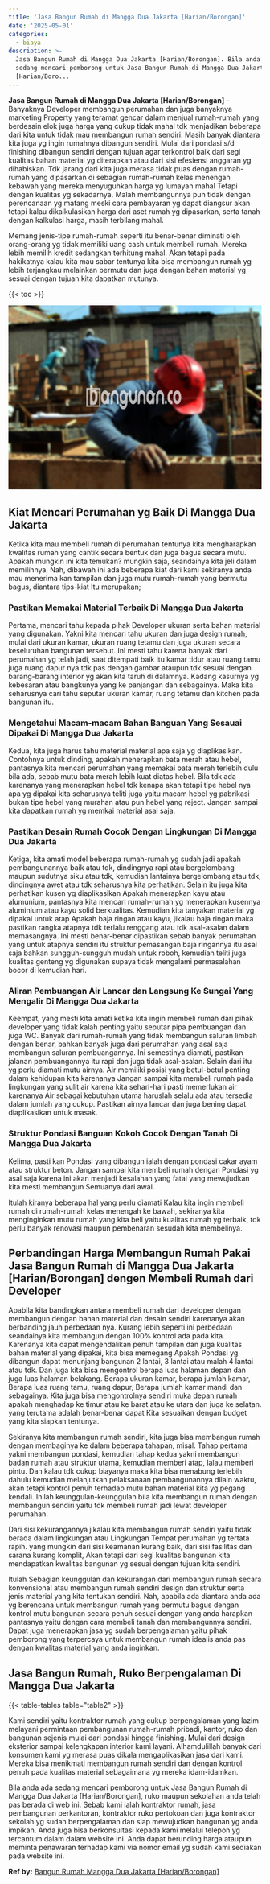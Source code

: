 ```yaml
---
title: 'Jasa Bangun Rumah di Mangga Dua Jakarta [Harian/Borongan]'
date: '2025-05-01'
categories:
  - biaya
description: >-
  Jasa Bangun Rumah di Mangga Dua Jakarta [Harian/Borongan]. Bila anda ada
  sedang mencari pemborong untuk Jasa Bangun Rumah di Mangga Dua Jakarta
  [Harian/Boro...
---
```


**Jasa Bangun Rumah di Mangga Dua Jakarta \[Harian/Borongan\]** – Banyaknya Developer membangun perumahan dan juga banyaknya marketing Property yang teramat gencar dalam menjual rumah-rumah yang berdesain elok juga harga yang cukup tidak mahal tdk menjadikan beberapa dari kita untuk tidak mau membangun rumah sendiri. Masih banyak diantara kita juga yg ingin rumahnya dibangun sendiri. Mulai dari pondasi s/d finishing dibangun sendiri dengan tujuan agar terkontrol baik dari segi kualitas bahan material yg diterapkan atau dari sisi efesiensi anggaran yg dihabiskan. Tdk jarang dari kita juga merasa tidak puas dengan rumah-rumah yang dipasarkan di sebagian rumah-rumah kelas menengah kebawah yang mereka menyuguhkan harga yg lumayan mahal Tetapi dengan kualitas yg sekadarnya. Malah membangunnya pun tidak dengan perencanaan yg matang meski cara pembayaran yg dapat diangsur akan tetapi kalau dikalkulasikan harga dari aset rumah yg dipasarkan, serta tanah dengan kalkulasi harga, masih terbilang mahal.

Memang jenis-tipe rumah-rumah seperti itu benar-benar diminati oleh orang-orang yg tidak memiliki uang cash untuk membeli rumah. Mereka lebih memilih kredit sedangkan terhitung mahal. Akan tetapi pada hakikatnya kalau kita mau sabar tentunya kita bisa membangun rumah yg lebih terjangkau melainkan bermutu dan juga dengan bahan material yg sesuai dengan tujuan kita dapatkan mutunya.

{{< toc >}}

![Jasa Bangun Rumah di Mangga Dua Jakarta [Harian/Borongan]](/images/borong-bangunan-10.png)

## Kiat Mencari Perumahan yg Baik Di Mangga Dua Jakarta

Ketika kita mau membeli rumah di perumahan tentunya kita mengharapkan kwalitas rumah yang cantik secara bentuk dan juga bagus secara mutu. Apakah mungkin ini kita temukan? mungkin saja, seandainya kita jeli dalam memilihnya. Nah, dibawah ini ada beberapa kiat dari kami sekiranya anda mau menerima kan tampilan dan juga mutu rumah-rumah yang bermutu bagus, diantara tips-kiat Itu merupakan;

### Pastikan Memakai Material Terbaik Di Mangga Dua Jakarta

Pertama, mencari tahu kepada pihak Developer ukuran serta bahan material yang digunakan. Yakni kita mencari tahu ukuran dan juga design rumah, mulai dari ukuran kamar, ukuran ruang tetamu dan juga ukuran secara keseluruhan bangunan tersebut. Ini mesti tahu karena banyak dari perumahan yg telah jadi, saat ditempati baik itu kamar tidur atau ruang tamu juga ruang dapur nya tdk pas dengan gambar ataupun tdk sesuai dengan barang-barang interior yg akan kita taruh di dalamnya. Kadang kasurnya yg kebesaran atau bangkunya yang ke panjangan dan sebagainya. Maka kita seharusnya cari tahu seputar ukuran kamar, ruang tetamu dan kitchen pada bangunan itu.

### Mengetahui Macam-macam Bahan Banguan Yang Sesauai Dipakai Di Mangga Dua Jakarta

Kedua, kita juga harus tahu material material apa saja yg diaplikasikan. Contohnya untuk dinding, apakah menerapkan bata merah atau hebel, pantasnya kita mencari perumahan yang memakai bata merah terlebih dulu bila ada, sebab mutu bata merah lebih kuat diatas hebel. Bila tdk ada karenanya yang menerapkan hebel tdk kenapa akan tetapi tipe hebel nya apa yg dipakai kita seharusnya teliti juga yaitu macam hebel yg pabrikasi bukan tipe hebel yang murahan atau pun hebel yang reject. Jangan sampai kita dapatkan rumah yg memkai material asal saja.

### Pastikan Desain Rumah Cocok Dengan Lingkungan Di Mangga Dua Jakarta

Ketiga, kita amati model beberapa rumah-rumah yg sudah jadi apakah pembangunannya baik atau tdk, dindingnya rapi atau bergelombang maupun sudutnya siku atau tdk, kemudian lantainya bergelombang atau tdk, dindingnya awet atau tdk seharusnya kita perhatikan. Selain itu juga kita perhatikan kusen yg diaplikasikan Apakah menerapkan kayu atau alumunium, pantasnya kita mencari rumah-rumah yg menerapkan kusennya aluminium atau kayu solid berkualitas. Kemudian kita tanyakan material yg dipakai untuk atap Apakah baja ringan atau kayu, jikalau baja ringan maka pastikan rangka atapnya tdk terlalu renggang atau tdk asal-asalan dalam memasangnya. Ini mesti benar-benar dipastikan sebab banyak perumahan yang untuk atapnya sendiri itu struktur pemasangan baja ringannya itu asal saja bahkan sungguh-sungguh mudah untuk roboh, kemudian teliti juga kualitas genteng yg digunakan supaya tidak mengalami permasalahan bocor di kemudian hari.

### Aliran Pembuangan Air Lancar dan Langsung Ke Sungai Yang Mengalir Di Mangga Dua Jakarta

Keempat, yang mesti kita amati ketika kita ingin membeli rumah dari pihak developer yang tidak kalah penting yaitu seputar pipa pembuangan dan juga WC. Banyak dari rumah-rumah yang tidak membangun saluran limbah dengan benar, bahkan banyak juga dari perumahan yang asal saja membangun saluran pembuangannya. Ini semestinya diamati, pastikan jalanan pembuangannya itu rapi dan juga tidak asal-asalan. Selain dari itu yg perlu diamati mutu airnya. Air memiliki posisi yang betul-betul penting dalam kehidupan kita karenanya Jangan sampai kita membeli rumah pada lingkungan yang sulit air karena kita sehari-hari pasti memerlukan air karenanya Air sebagai kebutuhan utama haruslah selalu ada atau tersedia dalam jumlah yang cukup. Pastikan airnya lancar dan juga bening dapat diaplikasikan untuk masak.

### Struktur Pondasi Banguan Kokoh Cocok Dengan Tanah Di Mangga Dua Jakarta

Kelima, pasti kan Pondasi yang dibangun ialah dengan pondasi cakar ayam atau struktur beton. Jangan sampai kita membeli rumah dengan Pondasi yg asal saja karena ini akan menjadi kesalahan yang fatal yang mewujudkan kita mesti membangun Semuanya dari awal.

Itulah kiranya beberapa hal yang perlu diamati Kalau kita ingin membeli rumah di rumah-rumah kelas menengah ke bawah, sekiranya kita menginginkan mutu rumah yang kita beli yaitu kualitas rumah yg terbaik, tdk perlu banyak renovasi maupun pembenaran sesudah kita membelinya.

## Perbandingan Harga Membangun Rumah Pakai Jasa Bangun Rumah di Mangga Dua Jakarta \[Harian/Borongan\] dengen Membeli Rumah dari Developer

Apabila kita bandingkan antara membeli rumah dari developer dengan membangun dengan bahan material dan desain sendiri karenanya akan berbanding jauh perbedaan nya. Kurang lebih seperti ini perbedaan seandainya kita membangun dengan 100% kontrol ada pada kita. Karenanya kita dapat mengendalikan penuh tampilan dan juga kualitas bahan material yang dipakai, kita bisa memegang Apakah Pondasi yg dibangun dapat menunjang bangunan 2 lantai, 3 lantai atau malah 4 lantai atau tdk. Dan juga kita bisa mengontrol berapa luas halaman depan dan juga luas halaman belakang. Berapa ukuran kamar, berapa jumlah kamar, Berapa luas ruang tamu, ruang dapur, Berapa jumlah kamar mandi dan sebagainya. Kita juga bisa mengontrolnya sendiri muka depan rumah apakah menghadap ke timur atau ke barat atau ke utara dan juga ke selatan. yang terutama adalah benar-benar dapat Kita sesuaikan dengan budget yang kita siapkan tentunya.

Sekiranya kita membangun rumah sendiri, kita juga bisa membangun rumah dengan membaginya ke dalam beberapa tahapan, misal. Tahap pertama yakni membangun pondasi, kemudian tahap kedua yakni membangun badan rumah atau struktur utama, kemudian memberi atap, lalau memberi pintu. Dan kalau tdk cukup biayanya maka kita bisa menabung terlebih dahulu kemudian melanjutkan pelaksanaan pembangunannya dilain waktu, akan tetapi kontrol penuh terhadap mutu bahan material kita yg pegang kendali. Inilah keunggulan-keunggulan bila kita membangun rumah dengan membangun sendiri yaitu tdk membeli rumah jadi lewat developer perumahan.

Dari sisi kekurangannya jikalau kita membangun rumah sendiri yaitu tidak berada dalam lingkungan atau Lingkungan Tempat perumahan yg tertata rapih. yang mungkin dari sisi keamanan kurang baik, dari sisi fasilitas dan sarana kurang komplit, Akan tetapi dari segi kualitas bangunan kita mendapatkan kwalitas bangunan yg sesuai dengan tujuan kita sendiri.

Itulah Sebagian keunggulan dan kekurangan dari membangun rumah secara konvensional atau membangun rumah sendiri design dan struktur serta jenis material yang kita tentukan sendiri. Nah, apabila ada diantara anda ada yg berencana untuk membangun rumah yang bermutu bagus dengan kontrol mutu bangunan secara penuh sesuai dengan yang anda harapkan pantasnya yaitu dengan cara membeli tanah dan membangunnya sendiri. Dapat juga menerapkan jasa yg sudah berpengalaman yaitu pihak pemborong yang terpercaya untuk membangun rumah idealis anda pas dengan kwalitas material yang anda inginkan.

## Jasa Bangun Rumah, Ruko Berpengalaman Di Mangga Dua Jakarta

{{< table-tables table="table2" >}}

Kami sendiri yaitu kontraktor rumah yang cukup berpengalaman yang lazim melayani permintaan pembangunan rumah-rumah pribadi, kantor, ruko dan bangunan sejenis mulai dari pondasi hingga finishing. Mulai dari design eksterior sampai kelengkapan interior kami layani. Alhamdulillah banyak dari konsumen kami yg merasa puas dikala mengaplikasikan jasa dari kami. Mereka bisa menikmati membangun rumah sendiri dan dengan kontrol penuh pada kualitas material sebagaimana yg mereka idam-idamkan.

Bila anda ada sedang mencari pemborong untuk Jasa Bangun Rumah di Mangga Dua Jakarta \[Harian/Borongan\], ruko maupun sekolahan anda telah pas berada di web ini. Sebab kami ialah kontraktor rumah, jasa pembangunan perkantoran, kontraktor ruko pertokoan dan juga kontraktor sekolah yg sudah berpengalaman dan siap mewujudkan bangunan yg anda impikan. Anda juga bisa berkonsultasi kepada kami melalui telepon yg tercantum dalam dalam website ini. Anda dapat berunding harga ataupun meminta penawaran terhadap kami via nomor email yg sudah kami sediakan pada website ini.

**Ref by:** [Bangun Rumah Mangga Dua Jakarta [Harian/Borongan]](https://id.wikipedia.org/wiki/Bangun)

